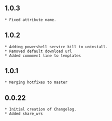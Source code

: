 ## 1.0.3
	* Fixed attribute name.
## 1.0.2
	* Adding powershell service kill to uninstall. 
	* Removed default download url
	* Added commment line to templates
## 1.0.1
	* Merging hotfixes to master
## 0.0.22
    * Initial creation of Changelog.
	* Added share_wrs